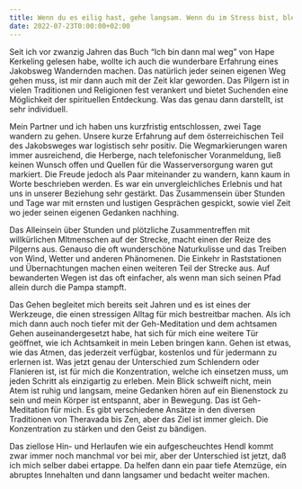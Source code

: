 ```yaml
---
title: Wenn du es eilig hast, gehe langsam. Wenn du im Stress bist, bleibe stehen.
date: 2022-07-23T0:00:00+02:00
---
```

Seit ich vor zwanzig Jahren das Buch “Ich bin dann mal weg” von Hape Kerkeling gelesen habe, wollte ich auch die wunderbare Erfahrung eines Jakobsweg Wandernden machen. Das natürlich jeder seinen eigenen Weg gehen muss, ist mir dann auch mit der Zeit klar geworden. Das Pilgern ist in vielen Traditionen und Religionen fest verankert und bietet Suchenden eine Möglichkeit der spirituellen Entdeckung. Was das genau dann darstellt, ist sehr individuell.

Mein Partner und ich haben uns kurzfristig entschlossen, zwei Tage wandern zu gehen. Unsere kurze Erfahrung auf dem österreichischen Teil des Jakobsweges war logistisch sehr positiv. Die Wegmarkierungen waren immer ausreichend, die Herberge, nach telefonischer Voranmeldung, ließ keinen Wunsch offen und Quellen für die Wasserversorgung waren gut markiert. Die Freude jedoch als Paar miteinander zu wandern, kann kaum in Worte beschrieben werden. Es war ein unvergleichliches Erlebnis und hat uns in unserer Beziehung sehr gestärkt. Das Zusammensein über Stunden und Tage war mit ernsten und lustigen Gesprächen gespickt, sowie viel Zeit wo jeder seinen eigenen Gedanken nachhing.

Das Alleinsein über Stunden und plötzliche Zusammentreffen mit willkürlichen MItmenschen auf der Strecke, macht einen der Reize des Pilgerns aus. Genauso die oft wunderschöne Naturkulisse und das Treiben von Wind, Wetter und anderen Phänomenen. Die Einkehr in Raststationen und Übernachtungen machen einen weiteren Teil der Strecke aus. Auf bewanderten Wegen ist das oft einfacher, als wenn man sich seinen Pfad allein durch die Pampa stampft. 

Das Gehen begleitet mich bereits seit Jahren und es ist eines der Werkzeuge, die einen stressigen Alltag für mich bestreitbar machen. Als ich mich dann auch noch tiefer mit der Geh-Meditation und dem achtsamen Gehen auseinandergesetzt habe, hat sich für mich eine weitere Tür geöffnet, wie ich Achtsamkeit in mein Leben bringen kann. Gehen ist etwas, wie das Atmen, das jederzeit verfügbar, kostenlos und für jedermann zu erlernen ist. Was jetzt genau der Unterschied zum Schlendern oder Flanieren ist, ist für mich die Konzentration, welche ich einsetzen muss, um jeden Schritt als einzigartig zu erleben. Mein Blick schweift nicht, mein Atem ist ruhig und langsam, meine Gedanken hören auf ein Bienenstock zu sein und mein Körper ist entspannt, aber in Bewegung. Das ist Geh-Meditation für mich. Es gibt verschiedene Ansätze in den diversen Traditionen von Theravada bis Zen, aber das Ziel ist immer gleich. Die Konzentration zu stärken und den Geist zu bändigen. 

Das ziellose Hin- und Herlaufen wie ein aufgescheuchtes Hendl kommt zwar immer noch manchmal vor bei mir, aber der Unterschied ist jetzt, daß ich mich selber dabei ertappe. Da helfen dann ein paar tiefe Atemzüge, ein abruptes Innehalten und dann langsamer und bedacht weiter machen. 